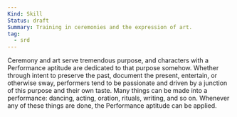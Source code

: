 ```yaml
---
Kind: Skill
Status: draft
Summary: Training in ceremonies and the expression of art.
tag:
  - srd
---
```

Ceremony and art serve tremendous purpose, and characters with a Performance aptitude are dedicated to that purpose somehow. Whether through intent to preserve the past, document the present, entertain, or otherwise sway, performers tend to be passionate and driven by a junction of this purpose and their own taste. Many things can be made into a performance: dancing, acting, oration, rituals, writing, and so on. Whenever any of these things are done, the Performance aptitude can be applied.